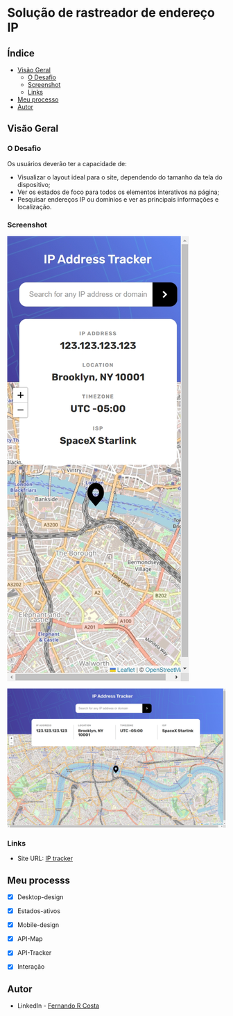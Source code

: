 # Solução de rastreador de endereço IP


## Índice

- [Visão Geral](#visão-geral)
  - [O Desafio](#o-desafio)
  - [Screenshot](#screenshot)
  - [Links](#links)
- [Meu processo](#meu-processo)
- [Autor](#autor)


## Visão Geral

### O Desafio

Os usuários deverão ter a capacidade de:

- Visualizar o layout ideal para o site, dependendo do tamanho da tela do dispositivo;
- Ver os estados de foco para todos os elementos interativos na página;
- Pesquisar endereços IP ou domínios e ver as principais informações e localização.

### Screenshot

![](./design/screenshot-1678821047286.jpeg)

![](./design/screenshot-1678821052295.jpeg)

### Links

- Site URL: [IP tracker](https://ip-address-tracker-solution.vercel.app/)

## Meu processs

- [x] Desktop-design
- [x] Estados-ativos
- [x] Mobile-design
- [x] API-Map
- [x] API-Tracker
- [x] Interação


## Autor

- LinkedIn - [Fernando R Costa](https://www.linkedin.com/in/fernando-r-costa/)
